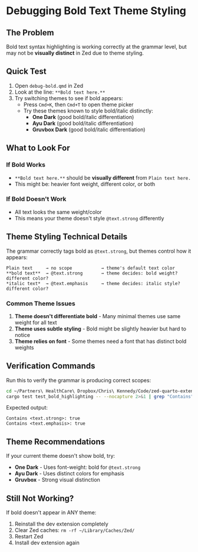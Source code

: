 # Debugging Bold Text Theme Styling

## The Problem
Bold text syntax highlighting is working correctly at the grammar level, but may not be **visually distinct** in Zed due to theme styling.

## Quick Test

1. Open `debug-bold.qmd` in Zed
2. Look at the line: `**Bold text here.**`
3. Try switching themes to see if bold appears:
   - Press `Cmd+K`, then `Cmd+T` to open theme picker
   - Try these themes known to style bold/italic distinctly:
     - **One Dark** (good bold/italic differentiation)
     - **Ayu Dark** (good bold/italic differentiation)
     - **Gruvbox Dark** (good bold/italic differentiation)

## What to Look For

### If Bold Works
- `**Bold text here.**` should be **visually different** from `Plain text here.`
- This might be: heavier font weight, different color, or both

### If Bold Doesn't Work
- All text looks the same weight/color
- This means your theme doesn't style `@text.strong` differently

## Theme Styling Technical Details

The grammar correctly tags bold as `@text.strong`, but themes control how it appears:

```
Plain text     → no scope           → theme's default text color
**bold text**  → @text.strong       → theme decides: bold weight? different color?
*italic text*  → @text.emphasis     → theme decides: italic style? different color?
```

### Common Theme Issues

1. **Theme doesn't differentiate bold** - Many minimal themes use same weight for all text
2. **Theme uses subtle styling** - Bold might be slightly heavier but hard to notice
3. **Theme relies on font** - Some themes need a font that has distinct bold weights

## Verification Commands

Run this to verify the grammar is producing correct scopes:

```bash
cd ~/Partners\ HealthCare\ Dropbox/Chris\ Kennedy/Code/zed-quarto-extension
cargo test test_bold_highlighting -- --nocapture 2>&1 | grep "Contains"
```

Expected output:
```
Contains <text.strong>: true
Contains <text.emphasis>: true
```

## Theme Recommendations

If your current theme doesn't show bold, try:
- **One Dark** - Uses font-weight: bold for `@text.strong`
- **Ayu Dark** - Uses distinct colors for emphasis
- **Gruvbox** - Strong visual distinction

## Still Not Working?

If bold doesn't appear in ANY theme:
1. Reinstall the dev extension completely
2. Clear Zed caches: `rm -rf ~/Library/Caches/Zed/`
3. Restart Zed
4. Install dev extension again
